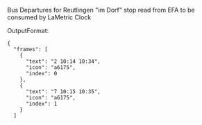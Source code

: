 Bus Departures for Reutlingen "im Dorf" stop read from EFA to be consumed by LaMetric Clock

OutputFormat:
```
{
  "frames": [
    {
      "text": "2 10:14 10:34",
      "icon": "a6175",
      "index": 0
    },
    {
      "text": "7 10:15 10:35",
      "icon": "a6175",
      "index": 1
    }
  ]
```
